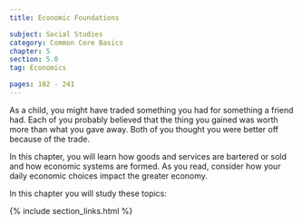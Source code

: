 ```yaml
---
title: Economic Foundations

subject: Social Studies
category: Common Core Basics
chapter: 5
section: 5.0
tag: Economics

pages: 182 - 241
---
```

As a child, you might have traded something you had for something a friend had. Each of you probably believed that the thing you gained was worth more than what you gave away. Both of you thought you were better off because of the trade.

In this chapter, you will learn how goods and services are bartered or sold and how economic systems are formed. As you read, consider how your daily economic choices impact the greater economy.

In this chapter you will study these topics:

{% include section_links.html %}
